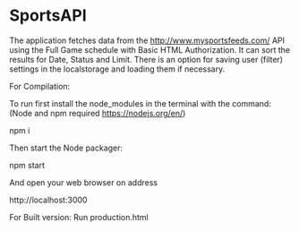 # SportsAPI

The application fetches data from the http://www.mysportsfeeds.com/ API using the Full Game schedule with Basic HTML Authorization.
It can sort the results for Date, Status and Limit.
There is an option for saving user (filter) settings in the localstorage and loading them if necessary.

For Compilation:

To run first install the node_modules in the terminal with the command:
(Node and npm required https://nodejs.org/en/)

npm i   

Then start the Node packager:

npm start 

And open your web browser on address

http://localhost:3000

For Built version:
Run production.html

